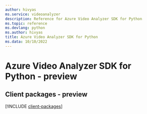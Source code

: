 ```yaml
---
author: hivyas
ms.service: videoanalyzer
description: Reference for Azure Video Analyzer SDK for Python
ms.topic: reference
ms.devlang: python
ms.author: hivyas
title: Azure Video Analyzer SDK for Python
ms.data: 10/10/2022
---
```

# Azure Video Analyzer SDK for Python - preview

## Client packages - preview
[!INCLUDE [client-packages](video-analyzer-client-index.md)]